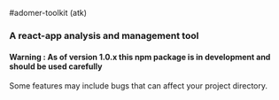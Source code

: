#adomer-toolkit (atk)
### A react-app analysis and management tool

#### Warning : As of version 1.0.x this npm package is in development and should be used carefully
Some features may include bugs that can affect your project directory.


